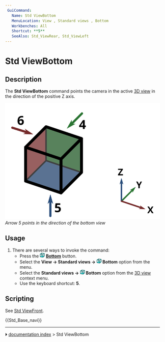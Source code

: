 ```yaml
---
 GuiCommand:
   Name: Std ViewBottom
   MenuLocation: View , Standard views , Bottom
   Workbenches: All
   Shortcut: **5**
   SeeAlso: Std_ViewRear, Std_ViewLeft
---
```


# Std ViewBottom

## Description

The **Std ViewBottom** command points the camera in the active [3D view](3D_view.md) in the direction of the positive Z axis.

 ![](images/FreeCAD_views_rear.svg )  
*Arrow 5 points in the direction of the bottom view*

## Usage

1.  There are several ways to invoke the command:
    -   Press the **<img src="images/Std_ViewBottom.svg" width=16px> [Bottom](Std_ViewBottom.md)** button.
    -   Select the **View → Standard views → <img src="images/Std_ViewBottom.svg" width=16px> Bottom** option from the menu.
    -   Select the **Standard views → <img src="images/Std_ViewBottom.svg" width=16px> Bottom** option from the [3D view](3D_view.md) context menu.
    -   Use the keyboard shortcut: **5**.

## Scripting

See [Std ViewFront](Std_ViewFront#Scripting.md).




 {{Std_Base_navi}}



---
⏵ [documentation index](../README.md) > Std ViewBottom
